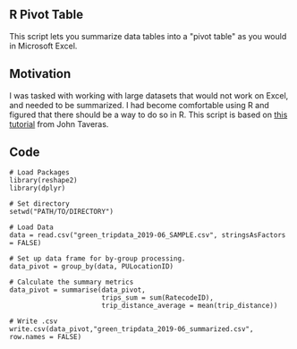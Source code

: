 ## R Pivot Table
This script lets you summarize data tables into a "pivot table" as you would in Microsoft Excel.

## Motivation
I was tasked with working with large datasets that would not work on Excel, and needed to be summarized. I had become comfortable using R and figured that there should be a way to do so in R. This script is based on [this tutorial](https://www.rforexcelusers.com/make-pivottable-in-r/) from John Taveras.

## Code
```
# Load Packages
library(reshape2)
library(dplyr)

# Set directory
setwd("PATH/TO/DIRECTORY")

# Load Data
data = read.csv("green_tripdata_2019-06_SAMPLE.csv", stringsAsFactors = FALSE)

# Set up data frame for by-group processing.  
data_pivot = group_by(data, PULocationID)

# Calculate the summary metrics
data_pivot = summarise(data_pivot,
                       trips_sum = sum(RatecodeID),
                       trip_distance_average = mean(trip_distance))

# Write .csv
write.csv(data_pivot,"green_tripdata_2019-06_summarized.csv", row.names = FALSE)
```
